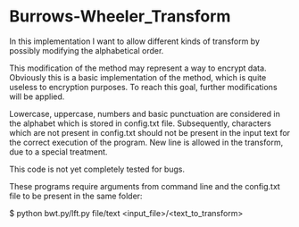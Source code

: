 # Burrows-Wheeler_Transform
In this implementation I want to allow different kinds of transform by possibly modifying the alphabetical order.

This modification of the method may represent a way to encrypt data. Obviously this is a basic implementation of the method, which is quite useless to encryption purposes. To reach this goal, further modifications will be applied.

Lowercase, uppercase, numbers and basic punctuation are considered in the alphabet which is stored in config.txt file. 
Subsequently, characters which are not present in config.txt should not be present in the input text for the correct execution of the program. New line is allowed in the transform, due to a special treatment.

This code is not yet completely tested for bugs.

These programs require arguments from command line and the config.txt file to be present in the same folder:

$ python bwt.py/lft.py file/text <input_file>/<text_to_transform>






